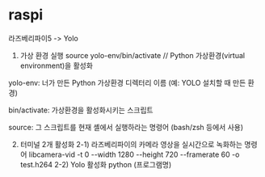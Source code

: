 # raspi

라즈베리파이5 -> Yolo 

1. 가상 환경 실행
source yolo-env/bin/activate // Python 가상환경(virtual environment)을 활성화

yolo-env: 너가 만든 Python 가상환경 디렉터리 이름 (예: YOLO 설치할 때 만든 환경)

bin/activate: 가상환경을 활성화시키는 스크립트

source: 그 스크립트를 현재 셸에서 실행하라는 명령어 (bash/zsh 등에서 사용)

2. 터미널 2개 활성화
    2-1) 라즈베리파이의 카메라 영상을 실시간으로 녹화하는 명령어
         libcamera-vid -t 0 --width 1280 --height 720 --framerate 60 -o test.h264
    2-2) Yolo 활성화
         python (프로그램명)

